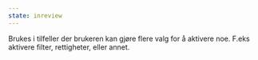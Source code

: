```yaml
---
state: inreview
---
```

Brukes i tilfeller der brukeren kan gjøre flere valg for å aktivere noe. F.eks aktivere filter, rettigheter, eller annet.  
